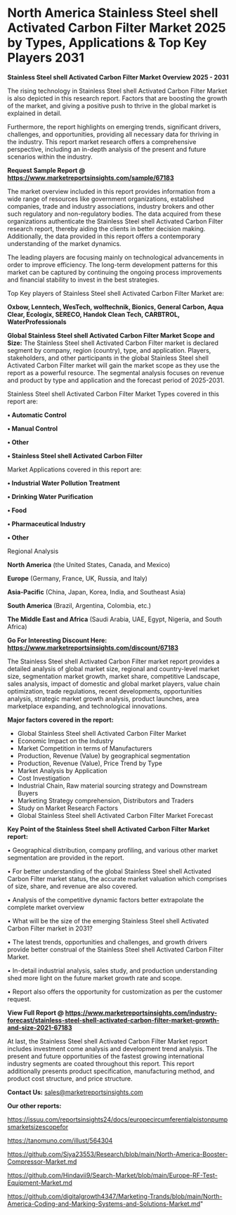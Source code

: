 # North America Stainless Steel shell Activated Carbon Filter Market 2025 by Types, Applications & Top Key Players 2031

<Strong> Stainless Steel shell Activated Carbon Filter Market Overview 2025 - 2031</strong>

The rising technology in Stainless Steel shell Activated Carbon Filter Market is also depicted in this research report. Factors that are boosting the growth of the market, and giving a positive push to thrive in the global market is explained in detail.

Furthermore, the report highlights on emerging trends, significant drivers, challenges, and opportunities, providing all necessary data for thriving in the industry. This report market research offers a comprehensive perspective, including an in-depth analysis of the present and future scenarios within the industry.

<strong>Request Sample Report @ <a href=https://www.marketreportsinsights.com/sample/67183>https://www.marketreportsinsights.com/sample/67183</a></strong>

The market overview included in this report provides information from a wide range of resources like government organizations, established companies, trade and industry associations, industry brokers and other such regulatory and non-regulatory bodies. The data acquired from these organizations authenticate the Stainless Steel shell Activated Carbon Filter research report, thereby aiding the clients in better decision making. Additionally, the data provided in this report offers a contemporary understanding of the market dynamics.

The leading players are focusing mainly on technological advancements in order to improve efficiency. The long-term development patterns for this market can be captured by continuing the ongoing process improvements and financial stability to invest in the best strategies.

Top Key players of Stainless Steel shell Activated Carbon Filter Market are:

<strong>Oxbow, Lenntech, WesTech, wolftechnik, Bionics, General Carbon, Aqua Clear, Ecologix, SERECO, Handok Clean Tech, CARBTROL, WaterProfessionals</strong>

<strong><b>Global Stainless Steel shell Activated Carbon Filter Market Scope and Size:</b></strong>
The Stainless Steel shell Activated Carbon Filter market is declared segment by company, region (country), type, and application. Players, stakeholders, and other participants in the global Stainless Steel shell Activated Carbon Filter market will gain the market scope as they use the report as a powerful resource. The segmental analysis focuses on revenue and product by type and application and the forecast period of 2025-2031.

Stainless Steel shell Activated Carbon Filter Market Types covered in this report are:

<strong>• Automatic Control

• Manual Control

• Other

• Stainless Steel shell Activated Carbon Filter</strong>

Market Applications covered in this report are:

<strong>• Industrial Water Pollution Treatment

• Drinking Water Purification

• Food

• Pharmaceutical Industry

• Other</strong> 

Regional Analysis

<strong>North America</strong> (the United States, Canada, and Mexico)

<strong>Europe</strong> (Germany, France, UK, Russia, and Italy)

<strong>Asia-Pacific</strong> (China, Japan, Korea, India, and Southeast Asia)

<strong>South America</strong> (Brazil, Argentina, Colombia, etc.)

<strong>The Middle East and Africa</strong> (Saudi Arabia, UAE, Egypt, Nigeria, and South Africa)

<strong>Go For Interesting Discount Here: <a href=https://www.marketreportsinsights.com/discount/67183>https://www.marketreportsinsights.com/discount/67183</a></strong>

The Stainless Steel shell Activated Carbon Filter market report provides a detailed analysis of global market size, regional and country-level market size, segmentation market growth, market share, competitive Landscape, sales analysis, impact of domestic and global market players, value chain optimization, trade regulations, recent developments, opportunities analysis, strategic market growth analysis, product launches, area marketplace expanding, and technological innovations.

<strong><b>Major factors covered in the report:</b></strong>
<ul>
  <li>Global Stainless Steel shell Activated Carbon Filter Market </li>
  <li>Economic Impact on the Industry</li>
  <li>Market Competition in terms of Manufacturers</li>
  <li>Production, Revenue (Value) by geographical segmentation</li>
  <li>Production, Revenue (Value), Price Trend by Type</li>
  <li>Market Analysis by Application</li>
  <li>Cost Investigation</li>
  <li>Industrial Chain, Raw material sourcing strategy and Downstream Buyers</li>
  <li>Marketing Strategy comprehension, Distributors and Traders</li>
  <li>Study on Market Research Factors</li>
  <li>Global Stainless Steel shell Activated Carbon Filter Market Forecast</li>
</ul>

<strong><b>Key Point of the Stainless Steel shell Activated Carbon Filter Market report:</b></strong>

• Geographical distribution, company profiling, and various other market segmentation are provided in the report.

• For better understanding of the global Stainless Steel shell Activated Carbon Filter market status, the accurate market valuation which comprises of size, share, and revenue are also covered.

• Analysis of the competitive dynamic factors better extrapolate the complete market overview

• What will be the size of the emerging Stainless Steel shell Activated Carbon Filter market in 2031?

• The latest trends, opportunities and challenges, and growth drivers provide better construal of the Stainless Steel shell Activated Carbon Filter Market.

• In-detail industrial analysis, sales study, and production understanding shed more light on the future market growth rate and scope.

• Report also offers the opportunity for customization as per the customer request.

<strong><b>View Full Report @ <a href=https://www.marketreportsinsights.com/industry-forecast/stainless-steel-shell-activated-carbon-filter-market-growth-and-size-2021-67183>https://www.marketreportsinsights.com/industry-forecast/stainless-steel-shell-activated-carbon-filter-market-growth-and-size-2021-67183</a></b></strong>


At last, the Stainless Steel shell Activated Carbon Filter Market report includes investment come analysis and development trend analysis. The present and future opportunities of the fastest growing international industry segments are coated throughout this report. This report additionally presents product specification, manufacturing method, and product cost structure, and price structure.

<strong>Contact Us:</strong>
sales@marketreportsinsights.com

<strong>Our other reports:</strong>

<a href=https://issuu.com/reportsinsights24/docs/europecircumferentialpistonpumpsmarketsizescopefor>https://issuu.com/reportsinsights24/docs/europecircumferentialpistonpumpsmarketsizescopefor</a>

<a href=https://tanomuno.com/illust/564304>https://tanomuno.com/illust/564304</a>

<a href=https://github.com/Siya23553/Research/blob/main/North-America-Booster-Compressor-Market.md>https://github.com/Siya23553/Research/blob/main/North-America-Booster-Compressor-Market.md</a>

<a href=https://github.com/Hindavii9/Search-Market/blob/main/Europe-RF-Test-Equipment-Market.md>https://github.com/Hindavii9/Search-Market/blob/main/Europe-RF-Test-Equipment-Market.md</a>

<a href=https://github.com/digitalgrowth4347/Marketing-Trands/blob/main/North-America-Coding-and-Marking-Systems-and-Solutions-Market.md>https://github.com/digitalgrowth4347/Marketing-Trands/blob/main/North-America-Coding-and-Marking-Systems-and-Solutions-Market.md</a>"
